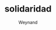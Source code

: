 ---
id: solidaridad
title: solidaridad
status: planned
startdate: 
countries: Central America, East and Central Africa, Europe, North America, Asia, South America, Southern Africa, West Africa
cities: 
rank: 2
excerpt: Provide an alternative income stream for farmers and create digital services to allow the farmer to partake in the 21st century agriculture.
created: 
image: ./solidaridad.png
image_caption: solidaridad
author: Weynand
members: 
websites: www.solidaridadnetwork.org
tags: planned
private: 0
potential: 

---